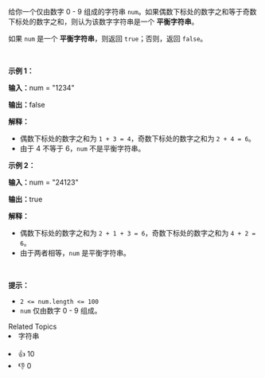 <p>给你一个仅由数字 0 - 9 组成的字符串 <code>num</code>。如果偶数下标处的数字之和等于奇数下标处的数字之和，则认为该数字字符串是一个 <b>平衡字符串</b>。</p>

<p>如果 <code>num</code> 是一个 <strong>平衡字符串</strong>，则返回 <code>true</code>；否则，返回 <code>false</code>。</p>

<p>&nbsp;</p>

<p><strong class="example">示例 1：</strong></p>

<div class="example-block"> 
 <p><strong>输入：</strong>num<span class="example-io"> = "1234"</span></p> 
</div>

<p><strong>输出：</strong><span class="example-io">false</span></p>

<p><strong>解释：</strong></p>

<ul> 
 <li>偶数下标处的数字之和为 <code>1 + 3 = 4</code>，奇数下标处的数字之和为 <code>2 + 4 = 6</code>。</li> 
 <li>由于 4 不等于 6，<code>num</code> 不是平衡字符串。</li> 
</ul>

<p><strong class="example">示例 2：</strong></p>

<div class="example-block"> 
 <p><strong>输入：</strong>num<span class="example-io"> = "24123"</span></p> 
</div>

<p><strong>输出：</strong>true</p>

<p><strong>解释：</strong></p>

<ul> 
 <li>偶数下标处的数字之和为 <code>2 + 1 + 3 = 6</code>，奇数下标处的数字之和为 <code>4 + 2 = 6</code>。</li> 
 <li>由于两者相等，<code>num</code> 是平衡字符串。</li> 
</ul>

<p>&nbsp;</p>

<p><strong>提示：</strong></p>

<ul> 
 <li><code>2 &lt;= num.length &lt;= 100</code></li> 
 <li><code>num</code> 仅由数字 0 - 9 组成。</li> 
</ul>

<div><div>Related Topics</div><div><li>字符串</li></div></div><br><div><li>👍 10</li><li>👎 0</li></div>